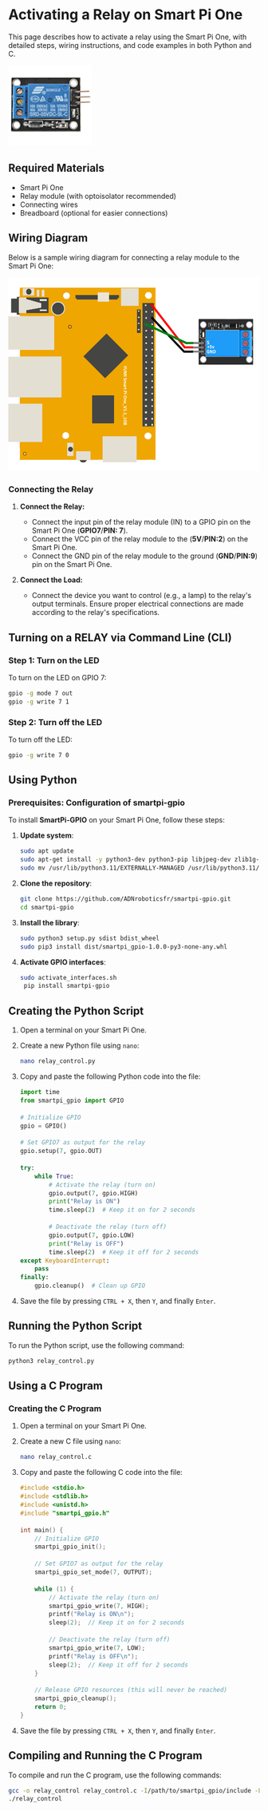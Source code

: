 # Activating a Relay on Smart Pi One

This page describes how to activate a relay using the Smart Pi One, with detailed steps, wiring instructions, and code examples in both Python and C.

![RELAY 5V](../../../img/SmartPi/Sensors&Modules/SmartPi_Relay_Control/SmartPi_Relay_Control_1.png)


## Required Materials

- Smart Pi One
- Relay module (with optoisolator recommended)
- Connecting wires
- Breadboard (optional for easier connections)

## Wiring Diagram

Below is a sample wiring diagram for connecting a relay module to the Smart Pi One:

<img src="../../../img/SmartPi/Sensors&Modules/SmartPi_Relay_Control/SmartPi_Relay_Control_2.png" width="520" alt="Relay Wiring Diagram">

### Connecting the Relay

1. **Connect the Relay:**
   - Connect the input pin of the relay module (IN) to a GPIO pin on the Smart Pi One (**GPIO7**/**PIN: 7**).
   - Connect the VCC pin of the relay module to the (**5V**/**PIN:2**) on the Smart Pi One.
   - Connect the GND pin of the relay module to the ground (**GND**/**PIN:9**) pin on the Smart Pi One.

2. **Connect the Load:**
   - Connect the device you want to control (e.g., a lamp) to the relay's output terminals. Ensure proper electrical connections are made according to the relay's specifications.

## Turning on a RELAY via Command Line (CLI)

### Step 1: Turn on the LED

To turn on the LED on GPIO 7:

```bash
gpio -g mode 7 out
gpio -g write 7 1
```

### Step 2: Turn off the LED

To turn off the LED:

```bash
gpio -g write 7 0
```

## Using Python

### Prerequisites: Configuration of smartpi-gpio

To install **SmartPi-GPIO** on your Smart Pi One, follow these steps:

1. **Update system**:
   ```bash
   sudo apt update 
   sudo apt-get install -y python3-dev python3-pip libjpeg-dev zlib1g-dev libtiff-dev
   sudo mv /usr/lib/python3.11/EXTERNALLY-MANAGED /usr/lib/python3.11/EXTERNALLY-MANAGED.old

2. **Clone the repository**:
   ```bash
   git clone https://github.com/ADNroboticsfr/smartpi-gpio.git
   cd smartpi-gpio

3. **Install the library**:
   ```bash
   sudo python3 setup.py sdist bdist_wheel
   sudo pip3 install dist/smartpi_gpio-1.0.0-py3-none-any.whl


4. **Activate GPIO interfaces**:
   ```bash
   sudo activate_interfaces.sh
    pip install smartpi-gpio
    ```

## Creating the Python Script

1. Open a terminal on your Smart Pi One.
2. Create a new Python file using `nano`:

   ```bash
   nano relay_control.py
   ```

3. Copy and paste the following Python code into the file:

   ```python
   import time
   from smartpi_gpio import GPIO

   # Initialize GPIO
   gpio = GPIO()

   # Set GPIO7 as output for the relay
   gpio.setup(7, gpio.OUT)

   try:
       while True:
           # Activate the relay (turn on)
           gpio.output(7, gpio.HIGH)
           print("Relay is ON")
           time.sleep(2)  # Keep it on for 2 seconds
           
           # Deactivate the relay (turn off)
           gpio.output(7, gpio.LOW)
           print("Relay is OFF")
           time.sleep(2)  # Keep it off for 2 seconds
   except KeyboardInterrupt:
       pass
   finally:
       gpio.cleanup()  # Clean up GPIO
   ```

4. Save the file by pressing `CTRL + X`, then `Y`, and finally `Enter`.

## Running the Python Script

To run the Python script, use the following command:

```bash
python3 relay_control.py
```

## Using a C Program

### Creating the C Program

1. Open a terminal on your Smart Pi One.
2. Create a new C file using `nano`:

   ```bash
   nano relay_control.c
   ```

3. Copy and paste the following C code into the file:

   ```c
   #include <stdio.h>
   #include <stdlib.h>
   #include <unistd.h>
   #include "smartpi_gpio.h"

   int main() {
       // Initialize GPIO
       smartpi_gpio_init();
       
       // Set GPIO7 as output for the relay
       smartpi_gpio_set_mode(7, OUTPUT);
       
       while (1) {
           // Activate the relay (turn on)
           smartpi_gpio_write(7, HIGH);
           printf("Relay is ON\n");
           sleep(2);  // Keep it on for 2 seconds
           
           // Deactivate the relay (turn off)
           smartpi_gpio_write(7, LOW);
           printf("Relay is OFF\n");
           sleep(2);  // Keep it off for 2 seconds
       }

       // Release GPIO resources (this will never be reached)
       smartpi_gpio_cleanup();
       return 0;
   }
   ```

4. Save the file by pressing `CTRL + X`, then `Y`, and finally `Enter`.

## Compiling and Running the C Program

To compile and run the C program, use the following commands:

```bash
gcc -o relay_control relay_control.c -I/path/to/smartpi_gpio/include -L/path/to/smartpi_gpio/lib -lsmartpi_gpio
./relay_control
```
